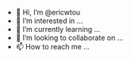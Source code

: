 - 👋 Hi, I’m @ericwtou
- 👀 I’m interested in ...
- 🌱 I’m currently learning ...
- 💞️ I’m looking to collaborate on ...
- 📫 How to reach me ...

<!---
ericwtou/ericwtou is a ✨ special ✨ repository because its `README.md` (this file) appears on your GitHub profile.
You can click the Preview link to take a look at your changes.
--->
